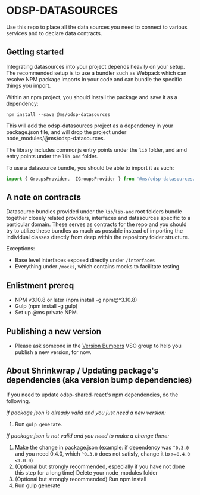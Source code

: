 # ODSP-DATASOURCES
Use this repo to place all the data sources you need to connect to various services and to declare data contracts.

## Getting started

Integrating datasources into your project depends heavily on your setup. The recommended setup is to use
a bundler such as Webpack which can resolve NPM package imports in your code and can bundle the specific
things you import.

Within an npm project, you should install the package and save it as a dependency:

```
npm install --save @ms/odsp-datasources
```

This will add the odsp-datasources project as a dependency in your package.json file, and will drop the project under node_modules/@ms/odsp-datasources.

The library includes commonjs entry points under the `lib` folder, and amd entry points under the `lib-amd` folder.

To use a datasource bundle, you should be able to import it as such:

```typescript
import { GroupsProvider,  IGroupsProvider } from '@ms/odsp-datasources/lib/Groups'
```

## A note on contracts

Datasource bundles provided under the ```lib```/```lib-amd``` root folders bundle together closely related providers,
interfaces and datasources specific to a particular domain. These serves as contracts for the repo and you should try
to utilize these bundles as much as possible instead of importing the individual classes directly from deep within the
repository folder structure.

Exceptions:
* Base level interfaces exposed directly under ```/interfaces```
* Everything under ```/mocks```, which contains mocks to facilitate testing.

## Enlistment prereq 

* NPM v3.10.8 or later (npm install -g npm@^3.10.8)
* Gulp (npm install -g gulp)
* Set up @ms private NPM.

## Publishing a new version

* Please ask someone in the [Version Bumpers](https://onedrive.visualstudio.com/OneDriveWeb/Version%20Bumpers/_admin) VSO group to help you publish a new version, for now.

## About Shrinkwrap / Updating package's dependencies (aka version bump dependencies)

If you need to update odsp-shared-react's npm dependencies, do the following.

*If package.json is already valid and you just need a new version:*
1. Run `gulp generate`. 

*If package.json is not valid and you need to make a change there:*

1. Make the change in package.json (example: if dependency was `^0.3.0` and you need 0.4.0, which `^0.3.0` does not satisfy, change it to `>=0.4.0 <1.0.0`)
2. (Optional but strongly recommended, especially if you have not done this step for a long time) Delete your node_modules folder
3. (Optional but strongly recommended) Run npm install
4. Run gulp generate

